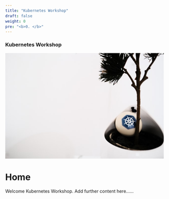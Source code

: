 ```yaml
---
title: "Kubernetes Workshop"
draft: false
weight: 0
pre: "<b>0. </b>"
---
```


### Kubernetes Workshop
![Kubernetes](images/ihor-dvoretskyi1-unsplash.jpg?classes=border)
# Home

Welcome Kubernetes Workshop.
Add further content here......
